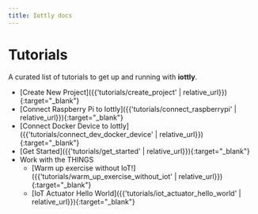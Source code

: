 ```yaml
---
title: Iottly docs
---
```


# Tutorials 

A curated list of tutorials to get up and running with __iottly__.


- [Create New Project]({{'tutorials/create_project' | relative_url}}){:target="_blank"}
- [Connect Raspberry Pi to Iottly]({{'tutorials/connect_raspberrypi' | relative_url}}){:target="_blank"}
- [Connect Docker Device to Iottly]({{'tutorials/connect_dev_docker_device' | relative_url}}){:target="_blank"}
- [Get Started]({{'tutorials/get_started' | relative_url}}){:target="_blank"}
- Work with the THINGS
  - [Warm up exercise without IoT!]({{'tutorials/warm_up_exercise_without_iot' | relative_url}}){:target="_blank"}
  - [IoT Actuator Hello World]({{'tutorials/iot_actuator_hello_world' | relative_url}}){:target="_blank"}
 